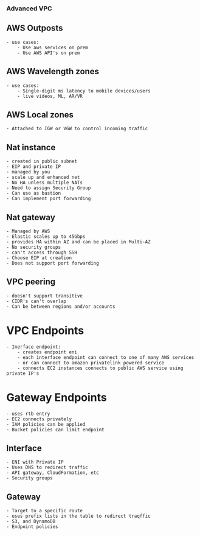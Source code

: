### Advanced VPC

## AWS Outposts
    - use cases:
        - Use aws services on prem
        - Use AWS API's on prem
## AWS Wavelength zones
    - use cases:
        - Single-digit ms latency to mobile devices/users
        - live videos, ML, AR/VR
## AWS Local zones
    - Attached to IGW or VGW to control incoming traffic

## Nat instance
    - created in public subnet
    - EIP and private IP
    - managed by you
    - scale up and enhanced net
    - No HA unless multiple NATs
    - Need to assign Security Group
    - Can use as bastion
    - Can implement port forwarding
## Nat gateway
    - Managed by AWS
    - Elastic scales up to 45Gbps
    - provides HA within AZ and can be placed in Multi-AZ
    - No security groups
    - can't access through SSH
    - Choose EIP at creation
    - Does not support port forwarding

## VPC peering
    - doesn't support transitive
    - CIDR's can't overlap
    - Can be between regions and/or accounts
# VPC Endpoints
    - Inerface endpoint:
        - creates endpoint eni
        - each interface endpoint can connect to one of many AWS services
        - or can connect to amazon privatelink powered service
        - connects EC2 instances connects to public AWS service using private IP's
# Gateway Endpoints
    - uses rtb entry
    - EC2 connects privately
    - IAM policies can be applied
    - Bucket policies can limit endpoint

## Interface
    - ENI with Private IP
    - Uses DNS to redirect traffic
    - API gateway, CloudFormation, etc
    - Security groups
## Gateway
    - Target to a specific route
    - uses prefix lists in the table to redirect traqffic
    - S3, and DynamoDB
    - Endpoint policies
    